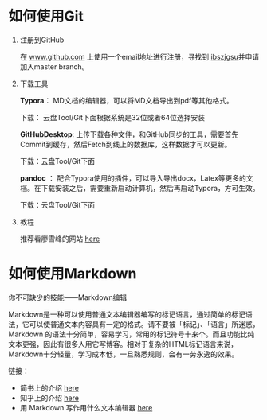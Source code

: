 # 如何使用Git 



1. 注册到GitHub

   在 www.github.com 上使用一个email地址进行注册，寻找到 [ibszjgsu](https://github.com/ibszjgsu)并申请加入master branch。

2. 下载工具

   **Typora**： MD文档的编辑器，可以将MD文档导出到pdf等其他格式。

   下载： 云盘Tool/Git下面根据系统是32位或者64位选择安装 

   **GitHubDesktop**: 上传下载各种文件，和GitHub同步的工具，需要首先Commit到缓存，然后Fetch到线上的数据库，这样数据才可以更新。

   下载：云盘Tool/Git下面

   **pandoc** ： 配合Typora使用的插件，可以导入导出docx，Latex等更多的文档。在下载安装之后，需要重新启动计算机，然后再启动Typora，方可生效。

   下载：云盘Tool/Git下面

3. 教程

   推荐看廖雪峰的网站 [here](https://www.liaoxuefeng.com/wiki/0013739516305929606dd18361248578c67b8067c8c017b000)


# 如何使用Markdown

你不可缺少的技能——Markdown编辑

Markdown是一种可以使用普通文本编辑器编写的标记语言，通过简单的标记语法，它可以使普通文本内容具有一定的格式。请不要被「标记」、「语言」所迷惑，Markdown 的语法十分简单，容易学习，常用的标记符号十来个。而且功能比纯文本更强，因此有很多人用它写博客。相对于复杂的HTML标记语言来说，Markdown十分轻量，学习成本低，一旦熟悉规则，会有一劳永逸的效果。

链接：

- 简书上的介绍 [here](https://www.jianshu.com/p/3e906d2ce346)
- 知乎上的介绍 [here](https://www.zhihu.com/topic/19590742/hot)
- 用 Markdown 写作用什么文本编辑器 [here](https://www.zhihu.com/question/19637157/answer/78063239)
